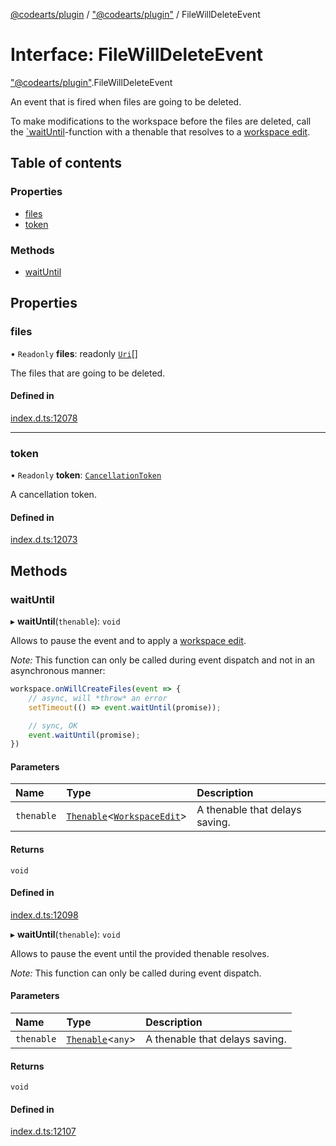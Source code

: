 [@codearts/plugin](../README.md) / ["@codearts/plugin"](../modules/_codearts_plugin_.md) / FileWillDeleteEvent

# Interface: FileWillDeleteEvent

["@codearts/plugin"](../modules/_codearts_plugin_.md).FileWillDeleteEvent

An event that is fired when files are going to be deleted.

To make modifications to the workspace before the files are deleted,
call the [`waitUntil](codearts_plugin_.FileWillCreateEvent.md#waituntil)-function with a
thenable that resolves to a [workspace edit](../classes/codearts_plugin_.WorkspaceEdit.md).

## Table of contents

### Properties

- [files](codearts_plugin_.FileWillDeleteEvent.md#files)
- [token](codearts_plugin_.FileWillDeleteEvent.md#token)

### Methods

- [waitUntil](codearts_plugin_.FileWillDeleteEvent.md#waituntil)

## Properties

### files

• `Readonly` **files**: readonly [`Uri`](../classes/codearts_plugin_.Uri.md)[]

The files that are going to be deleted.

#### Defined in

[index.d.ts:12078](https://github.com/shuyaqian/cloudide-plugin-api/blob/3fbdd11/index.d.ts#L12078)

___

### token

• `Readonly` **token**: [`CancellationToken`](codearts_plugin_.CancellationToken.md)

A cancellation token.

#### Defined in

[index.d.ts:12073](https://github.com/shuyaqian/cloudide-plugin-api/blob/3fbdd11/index.d.ts#L12073)

## Methods

### waitUntil

▸ **waitUntil**(`thenable`): `void`

Allows to pause the event and to apply a [workspace edit](../classes/codearts_plugin_.WorkspaceEdit.md).

*Note:* This function can only be called during event dispatch and not
in an asynchronous manner:

```ts
workspace.onWillCreateFiles(event => {
	// async, will *throw* an error
	setTimeout(() => event.waitUntil(promise));

	// sync, OK
	event.waitUntil(promise);
})
```

#### Parameters

| Name | Type | Description |
| :------ | :------ | :------ |
| `thenable` | [`Thenable`](Thenable.md)<[`WorkspaceEdit`](../classes/codearts_plugin_.WorkspaceEdit.md)\> | A thenable that delays saving. |

#### Returns

`void`

#### Defined in

[index.d.ts:12098](https://github.com/shuyaqian/cloudide-plugin-api/blob/3fbdd11/index.d.ts#L12098)

▸ **waitUntil**(`thenable`): `void`

Allows to pause the event until the provided thenable resolves.

*Note:* This function can only be called during event dispatch.

#### Parameters

| Name | Type | Description |
| :------ | :------ | :------ |
| `thenable` | [`Thenable`](Thenable.md)<`any`\> | A thenable that delays saving. |

#### Returns

`void`

#### Defined in

[index.d.ts:12107](https://github.com/shuyaqian/cloudide-plugin-api/blob/3fbdd11/index.d.ts#L12107)
